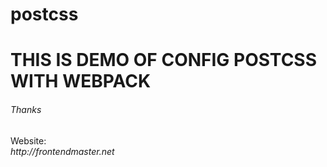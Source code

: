 # postcss

<h1>THIS IS DEMO OF CONFIG POSTCSS WITH WEBPACK</h1>


<h6>Thanks</h6>
Website:
<address>http://frontendmaster.net</address> <br>
